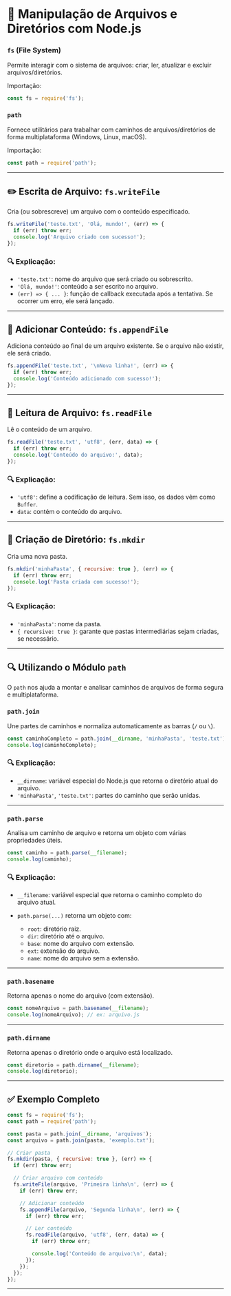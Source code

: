 # 📁 Manipulação de Arquivos e Diretórios com Node.js

### `fs` (File System)

Permite interagir com o sistema de arquivos: criar, ler, atualizar e excluir arquivos/diretórios.

Importação:

```js
const fs = require('fs');
````

### `path`

Fornece utilitários para trabalhar com caminhos de arquivos/diretórios de forma multiplataforma (Windows, Linux, macOS).

Importação:

```js
const path = require('path');
```

---

## ✏️ Escrita de Arquivo: `fs.writeFile`

Cria (ou sobrescreve) um arquivo com o conteúdo especificado.

```js
fs.writeFile('teste.txt', 'Olá, mundo!', (err) => {
  if (err) throw err;
  console.log('Arquivo criado com sucesso!');
});
```

### 🔍 Explicação:

* `'teste.txt'`: nome do arquivo que será criado ou sobrescrito.
* `'Olá, mundo!'`: conteúdo a ser escrito no arquivo.
* `(err) => { ... }`: função de callback executada após a tentativa. Se ocorrer um erro, ele será lançado.

---

## 📝 Adicionar Conteúdo: `fs.appendFile`

Adiciona conteúdo ao final de um arquivo existente. Se o arquivo não existir, ele será criado.

```js
fs.appendFile('teste.txt', '\nNova linha!', (err) => {
  if (err) throw err;
  console.log('Conteúdo adicionado com sucesso!');
});
```

---

## 📖 Leitura de Arquivo: `fs.readFile`

Lê o conteúdo de um arquivo.

```js
fs.readFile('teste.txt', 'utf8', (err, data) => {
  if (err) throw err;
  console.log('Conteúdo do arquivo:', data);
});
```

### 🔍 Explicação:

* `'utf8'`: define a codificação de leitura. Sem isso, os dados vêm como `Buffer`.
* `data`: contém o conteúdo do arquivo.

---

## 📁 Criação de Diretório: `fs.mkdir`

Cria uma nova pasta.

```js
fs.mkdir('minhaPasta', { recursive: true }, (err) => {
  if (err) throw err;
  console.log('Pasta criada com sucesso!');
});
```

### 🔍 Explicação:

* `'minhaPasta'`: nome da pasta.
* `{ recursive: true }`: garante que pastas intermediárias sejam criadas, se necessário.

---

## 🔍 Utilizando o Módulo `path`

O `path` nos ajuda a montar e analisar caminhos de arquivos de forma segura e multiplataforma.

### `path.join`

Une partes de caminhos e normaliza automaticamente as barras (`/` ou `\`).

```js
const caminhoCompleto = path.join(__dirname, 'minhaPasta', 'teste.txt');
console.log(caminhoCompleto);
```

### 🔍 Explicação:

* `__dirname`: variável especial do Node.js que retorna o diretório atual do arquivo.
* `'minhaPasta'`, `'teste.txt'`: partes do caminho que serão unidas.

---

### `path.parse`

Analisa um caminho de arquivo e retorna um objeto com várias propriedades úteis.

```js
const caminho = path.parse(__filename);
console.log(caminho);
```

### 🔍 Explicação:

* `__filename`: variável especial que retorna o caminho completo do arquivo atual.
* `path.parse(...)` retorna um objeto com:

  * `root`: diretório raiz.
  * `dir`: diretório até o arquivo.
  * `base`: nome do arquivo com extensão.
  * `ext`: extensão do arquivo.
  * `name`: nome do arquivo sem a extensão.

---

### `path.basename`

Retorna apenas o nome do arquivo (com extensão).

```js
const nomeArquivo = path.basename(__filename);
console.log(nomeArquivo); // ex: arquivo.js
```

---

### `path.dirname`

Retorna apenas o diretório onde o arquivo está localizado.

```js
const diretorio = path.dirname(__filename);
console.log(diretorio);
```

---

## ✅ Exemplo Completo

```js
const fs = require('fs');
const path = require('path');

const pasta = path.join(__dirname, 'arquivos');
const arquivo = path.join(pasta, 'exemplo.txt');

// Criar pasta
fs.mkdir(pasta, { recursive: true }, (err) => {
  if (err) throw err;

  // Criar arquivo com conteúdo
  fs.writeFile(arquivo, 'Primeira linha\n', (err) => {
    if (err) throw err;

    // Adicionar conteúdo
    fs.appendFile(arquivo, 'Segunda linha\n', (err) => {
      if (err) throw err;

      // Ler conteúdo
      fs.readFile(arquivo, 'utf8', (err, data) => {
        if (err) throw err;

        console.log('Conteúdo do arquivo:\n', data);
      });
    });
  });
});
```

---

